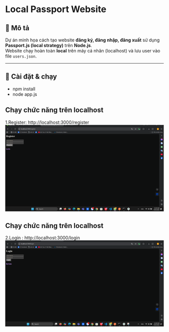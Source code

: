 # Local Passport Website

## 📌 Mô tả
Dự án minh họa cách tạo website **đăng ký, đăng nhập, đăng xuất** sử dụng **Passport.js (local strategy)** trên **Node.js**.  
Website chạy hoàn toàn **local** trên máy cá nhân (localhost) và lưu user vào file `users.json`.

---

## 🚀 Cài đặt & chạy
- npm install   
- node app.js 
## Chạy chức năng trên localhost
1.Register: http://localhost:3000/register
![Postman Test](./public/results/2_website.png)
## Chạy chức năng trên localhost
2.Login : http://localhost:3000/login
![Postman Test](./public/results/1_website.png)